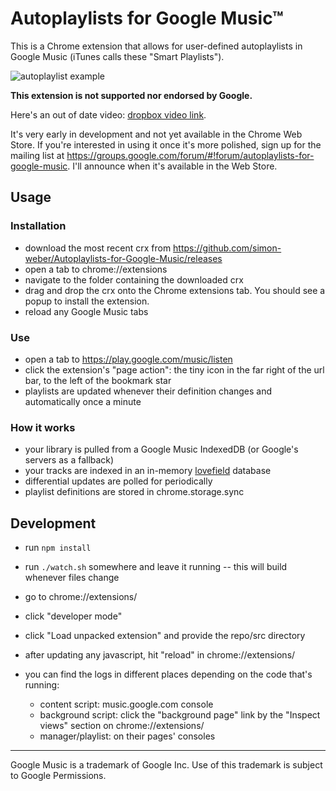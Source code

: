 # Autoplaylists for Google Music™

This is a Chrome extension that allows for user-defined autoplaylists in Google Music (iTunes calls these "Smart Playlists").

![autoplaylist example](http://i.imgur.com/sHuKvk7.png?1)

**This extension is not supported nor endorsed by Google.**

Here's an out of date video: [dropbox video link](https://www.dropbox.com/s/jff4yd7zepvfrdg/google%20music%20autoplaylists.mov?dl=0).

It's very early in development and not yet available in the Chrome Web Store.
If you're interested in using it once it's more polished, sign up for the mailing list at
 https://groups.google.com/forum/#!forum/autoplaylists-for-google-music.
I'll announce when it's available in the Web Store.

## Usage

### Installation

* download the most recent crx from https://github.com/simon-weber/Autoplaylists-for-Google-Music/releases
* open a tab to chrome://extensions
* navigate to the folder containing the downloaded crx
* drag and drop the crx onto the Chrome extensions tab. You should see a popup to install the extension.
* reload any Google Music tabs

### Use
* open a tab to https://play.google.com/music/listen
* click the extension's "page action": the tiny icon in the far right of the url bar, to the left of the bookmark star
* playlists are updated whenever their definition changes and automatically once a minute

### How it works
* your library is pulled from a Google Music IndexedDB (or Google's servers as a fallback)
* your tracks are indexed in an in-memory [lovefield](https://github.com/google/lovefield) database
* differential updates are polled for periodically
* playlist definitions are stored in chrome.storage.sync

## Development
* run `npm install`
* run `./watch.sh` somewhere and leave it running -- this will build whenever files change
* go to chrome://extensions/
* click "developer mode"
* click "Load unpacked extension" and provide the repo/src directory
* after updating any javascript, hit "reload" in chrome://extensions/
* you can find the logs in different places depending on the code that's running:

    * content script: music.google.com console
    * background script: click the "background page" link by the "Inspect views" section on chrome://extensions/
    * manager/playlist: on their pages' consoles

---
Google Music is a trademark of Google Inc. Use of this trademark is subject to Google Permissions.

